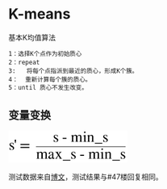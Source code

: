# K-means
基本K均值算法
```txt
1：选择K个点作为初始质心
2：repeat
3:   将每个点指派到最近的质心，形成K个簇。
4：  重新计算每个簇的质心。
5：until 质心不发生改变。
```

## 变量变换
![将具有有限值域的相异度映射到[0, a]区间](https://github.com/gdsglgf/SoPP/raw/master/K-means/VariableTransformation.jpg)

测试数据来自[博文](http://www.cnblogs.com/leoo2sk/archive/2010/09/20/k-means.html "http://www.cnblogs.com/leoo2sk/archive/2010/09/20/k-means.html")，测试结果与#47楼回复相同。